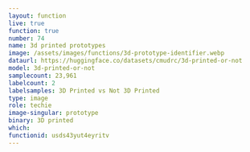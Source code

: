 ```yaml
---
layout: function
live: true
function: true
number: 74
name: 3d printed prototypes
image: /assets/images/functions/3d-prototype-identifier.webp
dataurl: https://huggingface.co/datasets/cmudrc/3d-printed-or-not
model: 3d-printed-or-not
samplecount: 23,961
labelcount: 2
labelsamples: 3D Printed vs Not 3D Printed
type: image
role: techie
image-singular: prototype
binary: 3D printed
which: 
functionid: usds43yut4eyritv
---
```

